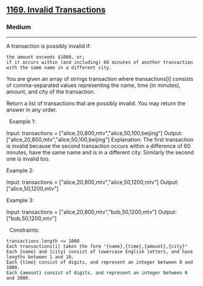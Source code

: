<h2><a href="https://leetcode.com/problems/invalid-transactions/">1169. Invalid Transactions</a></h2><h3>Medium</h3><hr>A transaction is possibly invalid if:


	the amount exceeds $1000, or;
	if it occurs within (and including) 60 minutes of another transaction with the same name in a different city.


You are given an array of strings transaction where transactions[i] consists of comma-separated values representing the name, time (in minutes), amount, and city of the transaction.

Return a list of transactions that are possibly invalid. You may return the answer in any order.

 
Example 1:

Input: transactions = ["alice,20,800,mtv","alice,50,100,beijing"]
Output: ["alice,20,800,mtv","alice,50,100,beijing"]
Explanation: The first transaction is invalid because the second transaction occurs within a difference of 60 minutes, have the same name and is in a different city. Similarly the second one is invalid too.

Example 2:

Input: transactions = ["alice,20,800,mtv","alice,50,1200,mtv"]
Output: ["alice,50,1200,mtv"]


Example 3:

Input: transactions = ["alice,20,800,mtv","bob,50,1200,mtv"]
Output: ["bob,50,1200,mtv"]


 
Constraints:


	transactions.length <= 1000
	Each transactions[i] takes the form "{name},{time},{amount},{city}"
	Each {name} and {city} consist of lowercase English letters, and have lengths between 1 and 10.
	Each {time} consist of digits, and represent an integer between 0 and 1000.
	Each {amount} consist of digits, and represent an integer between 0 and 2000.

